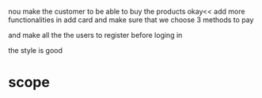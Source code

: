 nou make the customer to be able to buy the products okay<< add more functionalities in add card and make sure that we choose 3 methods to pay  

and   make all the  the users to register before loging in 

 the style is good
 
 # scope
